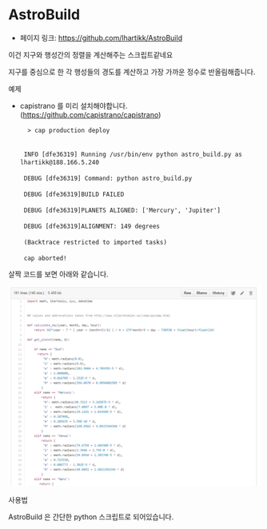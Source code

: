 ﻿# AstroBuild

- 페이지 링크: https://github.com/lhartikk/AstroBuild



이건 지구와 행성간의 정렬을 계산해주는 스크립트같네요

지구를 중심으로 한 각 행성들의 경도를 계산하고 가장 가까운 정수로 반올림해줍니다.



예제 


-  capistrano  를 미리 설치해야합니다.(https://github.com/capistrano/capistrano)


		 > cap production deploy


		INFO [dfe36319] Running /usr/bin/env python astro_build.py as lhartikk@188.166.5.240

		DEBUG [dfe36319] Command: python astro_build.py

		DEBUG [dfe36319]BUILD FAILED

		DEBUG [dfe36319]PLANETS ALIGNED: ['Mercury', 'Jupiter']

		DEBUG [dfe36319]ALIGNMENT: 149 degrees

		(Backtrace restricted to imported tasks)

		cap aborted!


살짝 코드를 보면 아래와 같습니다.

![이미지](img/007-06_AstroBuild.png)


사용법

AstroBuild 은 간단한 python 스크립트로 되어있습니다.